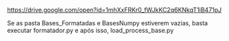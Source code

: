 https://drive.google.com/open?id=1mhXxFRKr0_fWJkKC2q6KNkqT1iB471pJ

Se as pasta Bases_Formatadas e BasesNumpy estiverem vazias, basta executar formatador.py e após isso, load_process_base.py
